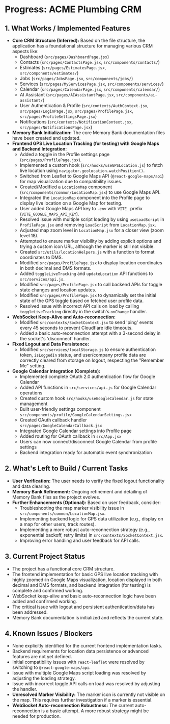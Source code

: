 # Progress: ACME Plumbing CRM

## 1. What Works / Implemented Features

*   **Core CRM Structure (Inferred):** Based on the file structure, the application has a foundational structure for managing various CRM aspects like:
    *   Dashboard (`src/pages/DashboardPage.jsx`)
    *   Contacts (`src/pages/ContactsPage.jsx`, `src/components/contacts/`)
    *   Estimates (`src/pages/EstimatesPage.jsx`, `src/components/estimates/`)
    *   Jobs (`src/pages/JobsPage.jsx`, `src/components/jobs/`)
    *   Services (`src/pages/MyServicesPage.jsx`, `src/components/services/`)
    *   Calendar (`src/pages/CalendarPage.jsx`, `src/components/calendar/`)
    *   AI Assistant (`src/pages/AIAssistantPage.jsx`, `src/components/ai-assistant/`)
    *   User Authentication & Profile (`src/contexts/AuthContext.jsx`, `src/pages/LoginPage.jsx`, `src/pages/ProfilePage.jsx`, `src/pages/ProfileSettingsPage.jsx`)
    *   Notifications (`src/contexts/NotificationContext.jsx`, `src/pages/NotificationsPage.jsx`)
*   **Memory Bank Initialization:** The core Memory Bank documentation files have been created and updated.
*   **Frontend GPS Live Location Tracking (for testing) with Google Maps and Backend Integration:**
    *   Added a toggle in the Profile settings page (`src/pages/ProfilePage.jsx`).
    *   Implemented a custom hook (`src/hooks/useGPSLocation.js`) to fetch live location using `navigator.geolocation.watchPosition()`.
    *   Switched from Leaflet to Google Maps API (`@react-google-maps/api`) for map visualization due to compatibility issues.
    *   Created/Modified a `LocationMap` component (`src/components/common/LocationMap.jsx`) to use Google Maps API.
    *   Integrated the `LocationMap` component into the Profile page to display live location on a Google Map for testing.
    *   User added Google Maps API key to `.env` with `VITE_` prefix (`VITE_GOOGLE_MAPS_API_KEY`).
    *   Resolved issue with multiple script loading by using `useLoadScript` in `ProfilePage.jsx` and removing `LoadScript` from `LocationMap.jsx`.
    *   Adjusted map zoom level in `LocationMap.jsx` for a closer view (zoom level 18).
    *   Attempted to ensure marker visibility by adding explicit options and trying a custom icon URL, although the marker is still not visible.
    *   Created `src/utils/locationHelpers.js` with a function to format coordinates to DMS.
    *   Modified `src/pages/ProfilePage.jsx` to display location coordinates in both decimal and DMS formats.
    *   Added `toggleLiveTracking` and `updateLocation` API functions to `src/services/api.js`.
    *   Modified `src/pages/ProfilePage.jsx` to call backend APIs for toggle state changes and location updates.
    *   Modified `src/pages/ProfilePage.jsx` to dynamically set the initial state of the GPS toggle based on fetched user profile data.
    *   Resolved issue with incorrect API calls on load by calling `toggleLiveTracking` directly in the switch's `onChange` handler.
*   **WebSocket Keep-Alive and Auto-reconnection:**
    *   Modified `src/contexts/SocketContext.jsx` to send 'ping' events every 45 seconds to prevent Cloudflare idle timeouts.
    *   Added a basic auto-reconnection attempt with a 3-second delay in the socket's 'disconnect' handler.
*   **Fixed Logout and Data Persistence:**
    *   Modified `src/services/localStorage.js` to ensure authentication token, `isLoggedIn` status, and user/company profile data are correctly cleared from storage on logout, respecting the "Remember Me" setting.
*   **Google Calendar Integration (Complete):**
    *   Implemented complete OAuth 2.0 authentication flow for Google Calendar
    *   Added API functions in `src/services/api.js` for Google Calendar operations
    *   Created custom hook `src/hooks/useGoogleCalendar.js` for state management
    *   Built user-friendly settings component `src/components/profile/GoogleCalendarSettings.jsx`
    *   Created OAuth callback handler `src/pages/GoogleCalendarCallback.jsx`
    *   Integrated Google Calendar settings into Profile page
    *   Added routing for OAuth callback in `src/App.jsx`
    *   Users can now connect/disconnect Google Calendar from profile settings
    *   Backend integration ready for automatic event synchronization

## 2. What's Left to Build / Current Tasks

*   **User Verification:** The user needs to verify the fixed logout functionality and data clearing.
*   **Memory Bank Refinement:** Ongoing refinement and detailing of Memory Bank files as the project evolves.
*   **Further Enhancements (Optional):** Based on user feedback, consider:
    *   Troubleshooting the map marker visibility issue in `src/components/common/LocationMap.jsx`.
    *   Implementing backend logic for GPS data utilization (e.g., display on a map for other users, track routes).
    *   Implementing a more robust auto-reconnection strategy (e.g., exponential backoff, retry limits) in `src/contexts/SocketContext.jsx`.
    *   Improving error handling and user feedback for API calls.

## 3. Current Project Status

*   The project has a functional core CRM structure.
*   The frontend implementation for basic GPS live location tracking with highly zoomed-in Google Maps visualization, location displayed in both decimal and DMS formats, and backend integration (for testing) is complete and confirmed working.
*   WebSocket keep-alive and basic auto-reconnection logic have been added and confirmed working.
*   The critical issue with logout and persistent authentication/data has been addressed.
*   Memory Bank documentation is initialized and reflects the current state.

## 4. Known Issues / Blockers

*   None explicitly identified for the current frontend implementation tasks.
*   Backend requirements for location data persistence or advanced features are not yet defined.
*   Initial compatibility issues with `react-leaflet` were resolved by switching to `@react-google-maps/api`.
*   Issue with multiple Google Maps script loading was resolved by adjusting the loading strategy.
*   Issue with incorrect toggle API calls on load was resolved by adjusting the handler.
*   **Unresolved Marker Visibility:** The marker icon is currently not visible on the map. This requires further investigation if a marker is essential.
*   **WebSocket Auto-reconnection Robustness:** The current auto-reconnection is a basic attempt. A more robust strategy might be needed for production.
